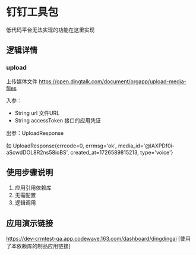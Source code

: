 # 钉钉工具包
低代码平台无法实现的功能在这里实现

## 逻辑详情

### upload

上传媒体文件 https://open.dingtalk.com/document/orgapp/upload-media-files

入参：
* String url 文件URL
* String accessToken 接口的应用凭证

出参：UploadResponse

如 UploadResponse{errcode=0, errmsg='ok', media_id='@lAXPDf0i-aScwdDOL8R2ns58ioBS', created_at=1726589815213, type='voice'}

## 使用步骤说明

1.  应用引用依赖库
2.  无需配置
3.  逻辑调用

## 应用演示链接

https://dev-crmtest-qa.app.codewave.163.com/dashboard/dingdingai
[使用了本依赖库的制品应用链接]

